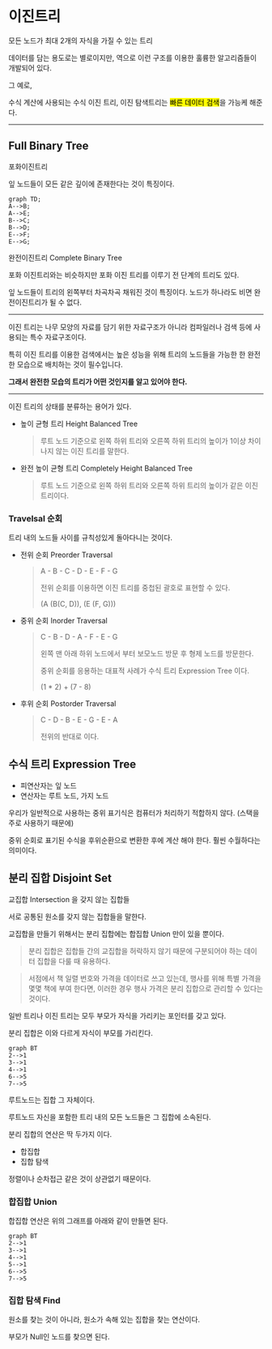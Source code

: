 # 이진트리 

모든 노드가 최대 2개의 자식을 가질 수 있는 트리 

데이터를 담는 용도로는 별로이지만, 역으로 이런 구조를 이용한 훌륭한 알고리즘들이 개발되어 있다. 

그 예로,

수식 계산에 사용되는 수식 이진 트리,  이진 탐색트리는 <mark>빠른 데이터 검색</mark>을 가능케 해준다. 

------
## Full Binary Tree

포화이진트리

잎 노드들이 모든 같은 깊이에 존재한다는 것이 특징이다. 
```mermaid
graph TD;
A-->B;
A-->E;
B-->C;
B-->D;
E-->F;
E-->G;
```

완전이진트리  Complete Binary Tree

포화 이진트리와는 비슷하지만 포화 이진 트리를 이루기 전 단계의 트리도 있다. 

잎 노드들이 트리의 왼쪽부터 차곡차곡 채워진 것이 특징이다. 노드가 하나라도 비면 완전이진트리가 될 수 없다. 

----

이진 트리는 나무 모양의 자료를 담기 위한 자료구조가 아니라 컴파일러나 검색 등에 사용되는 특수 자료구조이다. 

특히 이진 트리를 이용한 검색에서는 높은 성능을 위해 트리의 노드들을 가능한 한 완전한 모습으로 배치하는 것이 필수입니다. 

**그래서 완전한 모습의 트리가 어떤 것인지를 알고 있어야 한다.**

-----

이진 트리의 상태를 분류하는 용어가 있다. 

- 높이 균형 트리 Height Balanced Tree
    > 루트 노드 기준으로 왼쪽 하위 트리와 오른쪽 하위 트리의 높이가 1이상 차이나지 않는 이진 트리를 말한다. 

- 완전 높이 균형 트리 Completely Height Balanced Tree
    > 루트 노드 기준으로 왼쪽 하위 트리와 오른쪽 하위 트리의 높이가 같은 이진 트리이다.

### Travelsal  순회
트리 내의 노드들 사이를 규칙성있게 돌아다니는 것이다. 

- 전위 순회 Preorder Traversal
    > A - B - C - D - E - F - G
    >
    > 전위 순회를 이용하면 이진 트리를 중첩된 괄호로 표현할 수 있다. 
    >
    > (A (B(C, D)), (E (F, G)))

- 중위 순회 Inorder Traversal
    > C - B - D - A - F - E - G
    >
    > 왼쪽 맨 아래 하위 노드에서 부터 보모노드 방문 후 형제 노드를 방문한다. 
    > 
    > 중위 순회를 응용하는 대표적 사례가 수식 트리 Expression Tree  이다. 
    >
    > (1 * 2) + (7 - 8)
- 후위 순회 Postorder Traversal
    > C - D - B - E - G - E - A
    > 
    > 전위의 반대로 이다.

## 수식 트리 Expression Tree

- 피연산자는 잎 노드
- 연산자는 루트 노드, 가지 노드

우리가 일반적으로 사용하는 중위 표기식은 컴퓨터가 처리하기 적합하지 않다. (스택을 주로 사용하기 때문에)

중위 순회로 표기된 수식을 후위순환으로 변환한 후에 계산 해야 한다. 훨씬 수월하다는 의미이다.

## 분리 집합 Disjoint Set
교집합 Intersection 을 갖지 않는 집합들 

서로 공통된 원소를 갖지 않는 집합들을 말한다. 

교집합을 만들기 위해서는 분리 집합에는 합집합 Union 만이 있을 뿐이다. 

> 분리 집합은 집합들 간의 교집합을 허락하지 않기 때문에 구분되어야 하는 데이터 집합을 다룰 때 유용하다. 

> 서점에서 책 일렬 번호와 가격을 데이터로 쓰고 있는데, 행사를 위해 특별 가격을 몇몇 책에 부여 한다면, 이러한 경우 행사 가격은 분리 집합으로 관리할 수 있다는 것이다. 

일반 트리나 이진 트리는 모두 부모가 자식을 가리키는 포인터를 갖고 있다. 

분리 집합은 이와 다르게 자식이 부모를 가리킨다. 
```mermaid
graph BT
2-->1
3-->1
4-->1
6-->5
7-->5
```
루트노드는 집합 그 자체이다. 

루트노드 자신을 포함한 트리 내의 모든 노드들은 그 집합에 소속된다. 

분리 집합의 연산은 딱 두가지 이다. 
- 합집합
- 집합 탐색 

정렬이나 순차접근 같은 것이 상관없기 때문이다. 

### 합집합 Union
합집합 연산은 위의 그래프를 아래와 같이 만들면 된다. 
```mermaid
graph BT
2-->1
3-->1
4-->1
5-->1
6-->5
7-->5
```

### 집합 탐색 Find
원소를 찾는 것이 아니라, 원소가 속해 있는 집합을 찾는 연산이다. 

부모가 Null인 노드를 찾으면 된다. 

